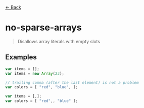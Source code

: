 [&#x2190; Back](./)
# no-sparse-arrays

> Disallows array literals with empty slots

 

## Examples

<code-highlight>
 
<div slot="correct">

```js
var items = [];
var items = new Array(23);

// trailing comma (after the last element) is not a problem
var colors = [ "red", "blue", ];
```

</div>

 
<div slot="incorrect">

```js
var items = [,];
var colors = [ "red",, "blue" ];
```

</div>

 
</code-highlight>

